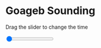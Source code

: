 <h1>Goageb Sounding</h1>
<p>Drag the slider to change the time</p>

<div class="slidecontainer">
<input oninput='setImage(this)' class="slider" type="range" min="0" max="6" value="0" step="1" />
<img id='img'/>
</div>

<script>
var img = document.getElementById('img');
var img_array = ['/assets/images/skwt/skd_goageb_wrfout_d01_2020-04-22_12:00:00.png',
'/assets/images/skwt/skd_goageb_wrfout_d01_2020-04-22_18:00:00.png',
'/assets/images/skwt/skd_goageb_wrfout_d01_2020-04-23_00:00:00.png',
'/assets/images/skwt/skd_goageb_wrfout_d01_2020-04-23_06:00:00.png',
'/assets/images/skwt/skd_goageb_wrfout_d01_2020-04-23_12:00:00.png',
'/assets/images/skwt/skd_goageb_wrfout_d01_2020-04-23_18:00:00.png',];
function setImage(obj)
{
        var value = obj.value;
        img.src = img_array[value];

}
</script>
